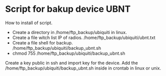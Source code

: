 # Script for bakup device UBNT

How to install of script.
* Create a directory in /home/ftp_backup/ubiquiti in linux.
* Create a file witch list IP of radios.  /home/ftp_backup/ubiquiti/ubnt.txt
* Create a file shell for backup.  /home/ftp_backup/ubiquiti/backup_ubnt.sh
* chmod 755 /home/ftp_backup/ubiquiti/backup_ubnt.sh

Create a key public in ssh and import key for the device.
Add the /home/ftp_backup/ubiquiti/backup_ubnt.sh inside in crontab in linux or unix.

